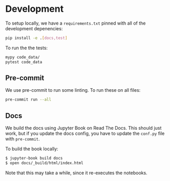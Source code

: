 # Development

To setup locally, we have a `requirements.txt` pinned with all of the development
depenencies:

```bash
pip install -e .[docs,test]
```

To run the the tests:

```bash
mypy code_data/
pytest code_data
```

## Pre-commit

We use pre-commit to run some linting. To run these on all files:

```bash
pre-commit run --all
```

## Docs

We build the docs using Jupyter Book on Read The Docs. This should just work,
but if you update the docs config, you have to update the `conf.py` file with
`pre-commit`.

To build the book locally:

```bash
$ jupyter-book build docs
$ open docs/_build/html/index.html
```

Note that this may take a while, since it re-executes the notebooks.
